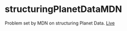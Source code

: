 # structuringPlanetDataMDN
Problem set by MDN on structuring Planet Data.
[Live](https://shonebinu.github.io/structuringPlanetDataMDN/)
